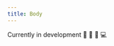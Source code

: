 ```yaml
---
title: Body
---
```


Currently in development 🐣 🚀 👷 💻

<!-- # headline 1
## headline 2
### headline 3
#### headline 4
##### headline 5
###### headline 6


# [2]on 2 [1]
## [3]headlin(on 3)e 2
### [1] headl]i(on 1)ne 3
#### [6]headl(on 6)ine 4
##### [4]headlin[e 5 on 4
###### [5]headli[n]e 6 on 5

testing...

[link](http://url) -->
